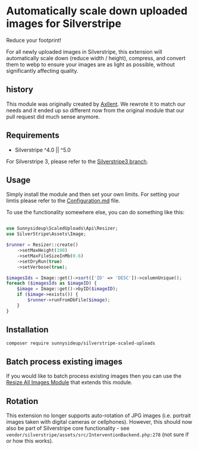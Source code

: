 # Automatically scale down uploaded images for Silverstripe

Reduce your footprint!

For all newly uploaded images in Silverstripe, this extension will automatically scale down (reduce width / height), compress, and convert them to webp to ensure your images are as light as possible, without significantly affecting quality.

## history

This module was originally created by [Axllent](https://github.com/axllent/silverstripe-scaled-uploads/). We rewrote it to match our needs and it ended up so different now from the original module that our pull request did much sense anymore.

## Requirements

- Silverstripe ^4.0 || ^5.0

For Silverstripe 3, please refer to the [Silverstripe3 branch](https://github.com/sunnysideup/axllent/silverstripe-scaled-uploads/tree/silverstripe3).

## Usage

Simply install the module and then set your own limits. For setting your limtis please refer to the [Configuration.md](docs/en/Configuration.md) file.

To use the functionality somewhere else, you can do something like this:

```php

use Sunnysideup\ScaledUploads\Api\Resizer;
use SilverStripe\Assets\Image;

$runner = Resizer::create()
    ->setMaxHeight(100)
    ->setMaxFileSizeInMb(0.6)
    ->setDryRun(true)
    ->setVerbose(true);

$imagesIds = Image::get()->sort(['ID' => 'DESC'])->columnUnique();
foreach ($imagesIds as $imageID) {
    $image = Image::get()->byID($imageID);
    if ($image->exists()) {
        $runner->runFromDbFile($image);
    }
}

```

## Installation

```shell
composer require sunnysideup/silverstripe-scaled-uploads
```

## Batch process existing images

If you would like to batch process existing images then you can use the [Resize All Images Module](https://github.com/sunnysideup/silverstripe-resize-all-images/) that extends this module.

## Rotation

This extension no longer supports auto-rotation of JPG images (i.e. portrait images taken with digital cameras or cellphones).
However, this should now also be part of Silverstripe core functionality - see  `vendor/silverstripe/assets/src/InterventionBackend.php:278` (not sure if or how this works).
